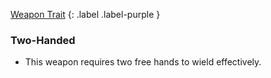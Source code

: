 
[Weapon Trait](Game/Core/Weapon-Traits)
{: .label .label-purple }

### Two-Handed
* This weapon requires two free hands to wield effectively.